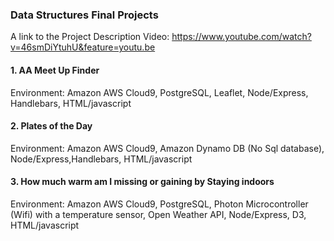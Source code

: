 ### Data Structures Final Projects

A link to the Project Description Video: https://www.youtube.com/watch?v=46smDiYtuhU&feature=youtu.be 


#### 1. AA Meet Up Finder
Environment: Amazon AWS Cloud9, PostgreSQL, Leaflet, Node/Express, Handlebars, HTML/javascript

#### 2. Plates of the Day 
Environment: Amazon AWS Cloud9, Amazon Dynamo DB (No Sql database), Node/Express,Handlebars, HTML/javascript

#### 3. How much warm am I missing or gaining by Staying indoors 
Environment: Amazon AWS Cloud9, PostgreSQL, Photon Microcontroller (Wifi) with a temperature sensor, Open Weather API, Node/Express, D3, HTML/javascript
